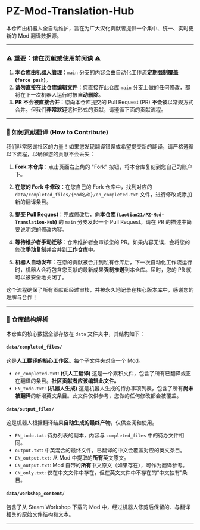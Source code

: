 # PZ-Mod-Translation-Hub

本仓库由机器人全自动维护，旨在为广大汉化贡献者提供一个集中、统一、实时更新的 Mod 翻译数据源。

---

### ⚠️ **重要：请在贡献或使用前阅读** ⚠️

1.  **本仓库由机器人管理**：`main` 分支的内容会由自动化工作流**定期强制覆盖 (`force push`)**。
2.  **请勿直接在此仓库编辑文件**：您直接在此仓库 `main` 分支上做的任何修改，都将在下一次机器人运行时被**自动删除**。
3.  **PR 不会被直接合并**：您向本仓库提交的 Pull Request (PR) **不会**被以常规方式合并。但我们**非常欢迎**这种形式的贡献，请遵循下面的贡献流程。

---

### 🤝 **如何贡献翻译 (How to Contribute)**

我们非常感谢社区的力量！如果您发现翻译错误或希望提交新的翻译，请严格遵循以下流程，以确保您的贡献不会丢失：

1.  **Fork 本仓库**：点击页面右上角的 "Fork" 按钮，将本仓库复刻到您自己的账户下。

2.  **在您的 Fork 中修改**：在您自己的 Fork 仓库中，找到对应的 `data/completed_files/{Mod名称}/en_completed.txt` 文件，进行修改或添加新的翻译条目。

3.  **提交 Pull Request**：完成修改后，向**本仓库 (`Laotian21/PZ-Mod-Translation-Hub`)** 的 `main` 分支发起一个 Pull Request。请在 PR 的描述中简要说明您的修改内容。

4.  **等待维护者手动迁移**：仓库维护者会审核您的 PR。如果内容无误，会将您的修改**手动复制**并合并到**工作仓库**中。

5.  **机器人自动发布**：在您的贡献被合并到私有仓库后，下一次自动化工作流运行时，机器人会将包含您贡献的最新成果**强制推送**到本仓库。届时，您的 PR 就可以被安全地关闭了。

这个流程确保了所有贡献都经过审核，并被永久地记录在核心版本库中，感谢您的理解与合作！

---

### 📂 **仓库结构解析**

本仓库的核心数据全部存放在 `data` 文件夹中，其结构如下：

#### **`data/completed_files/`**
这是**人工翻译的核心工作区**。每个子文件夹对应一个 Mod。

*   `en_completed.txt`: **(供人工翻译)** 这是一个累积文件，包含了所有已翻译或正在翻译的条目。**社区贡献者应该编辑此文件。**
*   `EN_todo.txt`: **(机器人生成)** 这是机器人生成的待办事项列表，包含了所有**尚未被翻译**的新增英文条目。此文件仅供参考，您做的任何修改都会被覆盖。

#### **`data/output_files/`**
这是机器人根据翻译结果**自动生成的最终产物**，仅供查阅和使用。

*   `EN_todo.txt`: 待办列表的副本，内容与 `completed_files` 中的待办文件相同。
*   `output.txt`: 中英混合的最终文件，已翻译的中文会覆盖对应的英文条目。
*   `EN_output.txt`: 从 Mod 中提取的**所有**英文原文。
*   `CN_output.txt`: Mod 自带的**所有**中文原文（如果存在），可作为翻译参考。
*   `CN_only.txt`: 仅在中文文件中存在，但在英文文件中不存在的“中文独有”条目。

#### **`data/workshop_content/`**
包含了从 Steam Workshop 下载的 Mod 中，经过机器人修剪后保留的、与翻译相关的原始文件结构和文本。

---
